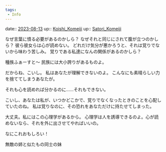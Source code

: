 ```yaml
---
tags:
 - Info
---
```


date:: [2023-08-13](/Daily_Note/2023-08-13.md)
up:: [Koishi_Komeiji](Bar/Novel/Touhou_Project/Koishi_Komeiji.md)
up:: [Satori_Komeiji](Bar/Novel/Touhou_Project/Satori_Komeiji.md)

なぜ言葉に憤る必要があるのかしら？
なぜそれと同じにされて腹が立つのかしら？
彼ら彼女らは心が読めない。
どれだけ気分が悪かろうと、それは覚りでないから味わう苦しみ。
覚りである私達になんの関係があるのかしら？

種族ふぁーすと〜
民族には大小誇りがあるものよ。

だからね、こいし。
私はあなたが理解できないのよ。
こんなにも素晴らしい力を捨ててしまうあなたが。

それも心を読めれば分かるのに……それもできない。

こいし、あなたは私が、いつかどこかで、覚りでなくなったときのことを心配していたのね。
私は覚りなのに、その恐れをあなただけに持たせてしまった。

大丈夫。私にはこの心理学があるから。
心理学は人を誘導できるのよ。心が読めないなら、それを外に出させてやればいいの。

なにこれおもしろい！

無敵の姉と似たもの同士の妹